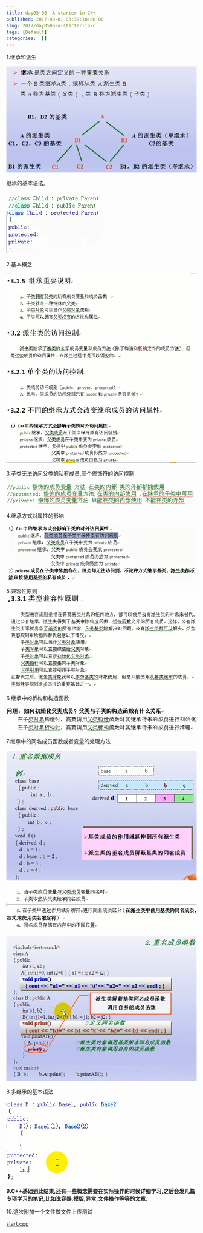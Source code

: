 ```yaml
---
title: day05~06- A starter in C++
published: 2017-08-01 03:39:18+00:00
slug: 2017/day0506-a-starter-in-c
tags: [Default]
categories:  []
---
```


1.继承和派生

![](../old_assets/51c9c8aec25d62f14be68d82c7468d1e.png)

继承的基本语法,

![](../old_assets/ebd80309e981d352d7d36ac7e8860a26.png)

2.基本概念

![](../old_assets/9ac3434c47efc4bf66f67f8dbb6db0ac.png)

3.子类无法访问父类的私有成员,三个修饰符的访问控制

![](../old_assets/7e8523b89b8b45bc1f3c5afbbb0de3a1.png)

4.继承方式对属性的影响

![](../old_assets/2a9bd2a44a4beec8e0214ccf156a8ca4.png)

5.兼容性原则![](../old_assets/fce61be83ac4eba9af34abc27f236636.png)

6.继承中的析构和构造函数

![](../old_assets/9e26f6bbc830c2fccfeee6418f521a96.png)

7.继承中的同名成员函数或者变量的处理方法

![](../old_assets/d7ca124c88dddcdc5b2460bc8b7e3d8a.png)

![](../old_assets/3f8e79a6e040b13f0b6417e3bbc9cb92.png)

![](../old_assets/eee0d020b68b8691b5bfd26b3b4388a4.png)

8.多继承的基本语法

![](../old_assets/35a21759f50417e307f461407bb1c4e1.png)

**9.C++基础到此结束,还有一些概念需要在实际操作的时候详细学习,之后会发几篇专项学习的笔记,比如说容器,模版,异常,文件操作等等的文章.**

10.这次附加一个文件做文件上传测试

[start.cpp](../old_assets/e794b83204466ef06b7ceb04f3587eb5.cpp)
